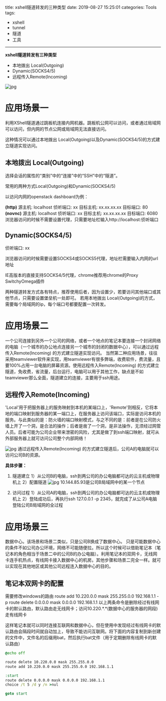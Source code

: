 title: xshell隧道转发的三种类型
date: 2019-08-27 15:25:01
categories: Tools
tags:
- xshell
- tunnel
- 隧道
- 工具

---

**xshell隧道转发有三种类型**
* 本地拨出 Local(Outgoing)
* Dynamic(SOCKS4/5)
* 远程传入Remote(Incoming) 

![jpg](/images/tunnel/1.png)


# 应用场景一

利用XShell隧道通过跳板机连接内网机器。跳板机公网可以访问，或者通过局域网可以访问，但内网的节点公网或局域网无法直接访问。

这种情况可以通过本地拨出 Local(Outgoing)以及Dynamic(SOCKS4/5)的方式建立隧道实现访问。

## 本地拨出 Local(Outgoing)

选择会话的属性的“类别”中的“连接”中的“SSH”中的“隧道”。

常用的两种方式Local(Outgoing)和Dynamic(SOCKS4/5)

以访问内网的openstack dashboard为例：

**(http)**
源主机: localhost
侦听端口: xx
目标主机: xx.xx.xx.xx
目标端口: 80
**(novnc)**
源主机: localhost
侦听端口: xx
目标主机: xx.xx.xx.xx
目标端口: 6080
浏览器访问的时候不需要设置代理，只需要地址栏输入http://localhost:侦听端口


## Dynamic(SOCKS4/5)

侦听端口: xx

浏览器访问的时候需要设置SOCKS4或SOCKS5代理，地址栏需要输入内网的url地址

IE高版本的直接支持SOCKS4/5代理，chrome推荐用chrome的Proxy SwitchyOmega插件

两种隧道转发方式各有特点，推荐使用后者，因为设置少，若要访问其他端口或其他节点，只需要设置堡垒机一处即可。
若用本地拨出 Local(Outgoing)的方式，需要每个局域网的ip，每个端口号都要配置一次转发。

# 应用场景二

一个公司连接到另外一个公司的网络，或者一个地点的笔记本要连接一个封闭网络的电脑（一个城市的办公地点连接另一个城市的封闭的数据中心），可以通过远程传入Remote(Incoming) 的方式建立隧道实现访问。
当然第二种应用场景，往往采用teamviewer软件来实现，用teamviewer有很多弊端，收费软件，费流量，且要100%占用一台电脑的屏幕资源。使用远程传入Remote(Incoming) 的方式建立隧道，免收费，省流量，后台运行，电脑可以用于其他工作，缺点是不如teamviewer那么全面，隧道建立的连接，主要用于ssh用途。

## 远程传入Remote(Incoming)

'Local'用于把服务器上的服务映射到本机的某端口上，'Remote'则相反，它将本地的端口映射到服务器的某一端口上，在服务器上访问该端口，实际是访问本机的服务。与此类似的是：防火墙的端口映射模式，与之不同的是：前者是在公司防火墙上开了一个洞，是合法的操作；后者是凿了一个洞，是非法操作，无须经过网管人员。后者可能为公司企业带来泄密的风险，尤其是做了到ssh端口映射，就可从外部服务器上就可访问公司整个内部网络！

![jpg](/images/tunnel/2.png)
通过远程传入Remote(Incoming) 的方式建立隧道后，公司A的电脑就可以访问公司B的资源。



**具体步骤：**

1. 隧道建立
1）从公司B的电脑，ssh到两公司的办公电脑都可达的云主机或物理机上
2）配置隧道
![jpg](/images/tunnel/3.png)
10.144.85.93是公司B局域网中的某一个节点

2. 访问过程
1）从公司A的电脑，ssh到两公司的办公电脑都可达的云主机或物理机上
2）登陆成功后，再执行ssh 127.0.0.1 -p 2345，就完成了从公司A电脑登陆公司B局域网的全过程

# 应用场景三
数据中心。该场景和场景二类似，只是公司B换成了数据中心。
只是可能数据中心的条件不如公司办公环境，网络不可能随便拉。所以这个时候可以借助笔记本（笔记本的角色相当于场景二中的公司B的办公电脑）。利用笔记本的双网卡，无线网卡连手机热点，有线网卡接入数据中心的机房。其他步骤和场景二完全一样。就可以实现在其他地区或其他公司远程连入数据中心的目的。

## 笔记本双网卡的配置
需要修改windows的路由
route add 10.220.0.0 mask 255.255.0.0 192.168.1.1 -p
route delete 0.0.0.0 mask 0.0.0.0 192.168.1.1
以上两条命令是删除经过有线网卡的默认路由，默认路由走无线网卡；访问10.220.\*.\*(数据中心的服务器的网段)走有线网卡

这样笔记本就可以同时连接互联网和数据中心，但在使用中发现经过有线网卡的默认路由会隔段时间就自动加上，导致不能访问互联网。将下面的内容复制到新创建的文件中，文件名的后缀用bat，然后执行bat文件（用于定期删除有线网卡的默认路由）

```bat
@echo off 

route delete 10.220.0.0 mask 255.255.0.0
route add 10.220.0.0 mask 255.255.0.0 192.168.1.1

:start
route delete 0.0.0.0 mask 0.0.0.0 192.168.1.1
choice /t 5 /d y /n >nul

goto start
```
